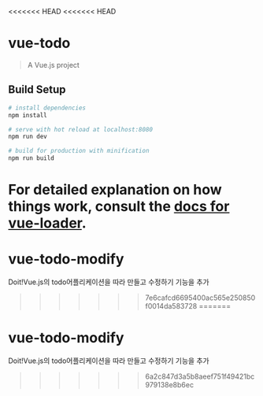 <<<<<<< HEAD
<<<<<<< HEAD
# vue-todo

> A Vue.js project

## Build Setup

``` bash
# install dependencies
npm install

# serve with hot reload at localhost:8080
npm run dev

# build for production with minification
npm run build
```

For detailed explanation on how things work, consult the [docs for vue-loader](http://vuejs.github.io/vue-loader).
=======
# vue-todo-modify
Doit!Vue.js의 todo어플리케이션을 따라 만들고 수정하기 기능을 추가
>>>>>>> 7e6cafcd6695400ac565e250850f0014da583728
=======
# vue-todo-modify
Doit!Vue.js의 todo어플리케이션을 따라 만들고 수정하기 기능을 추가
>>>>>>> 6a2c847d3a5b8aeef751f49421bc979138e8b6ec

